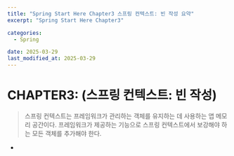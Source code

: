 ```yaml
---
title: "Spring Start Here Chapter3 스프링 컨텍스트: 빈 작성 요약"
excerpt: "Spring Start Here Chapter3"

categories:
  - Spring

date: 2025-03-29
last_modified_at: 2025-03-29
---
```


# CHAPTER3: (스프링 컨텍스트: 빈 작성)

> 스프링 컨텍스트는 프레임워크가 관리하는 객체를 유지하는 데 사용하는 앱 메모리 공간이다. 프레임워크가 제공하는 기능으로 스프링 컨텍스트에서 보강해야 하는 모든 객체를 추가해야 한다.

-
